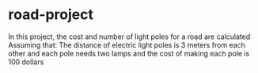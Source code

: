 # road-project
In this project, the cost and number of light poles for a road are calculated
Assuming that:
The distance of electric light poles is 3 meters from each other and each pole needs two lamps and the cost of making each pole is 100 dollars
